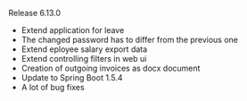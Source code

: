 Release 6.13.0
* Extend application for leave
* The changed password has to differ from the previous one
* Extend eployee salary export data
* Extend controlling filters in web ui
* Creation of outgoing invoices as docx document
* Update to Spring Boot 1.5.4
* A lot of bug fixes
